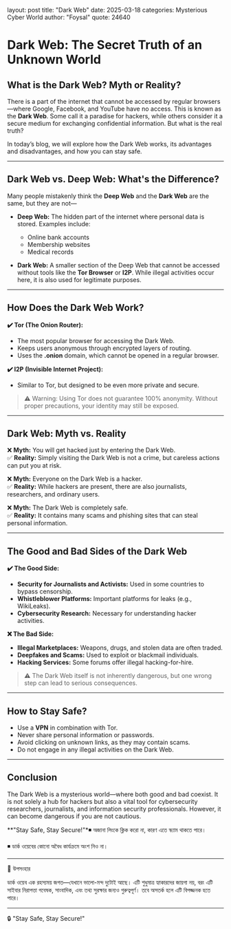 layout: post
title: "Dark Web"
date: 2025-03-18
categories: Mysterious Cyber World
author: "Foysal"
quote: 24640

# Dark Web: The Secret Truth of an Unknown World  

## What is the Dark Web? Myth or Reality?  
There is a part of the internet that cannot be accessed by regular browsers—where Google, Facebook, and YouTube have no access. This is known as the **Dark Web**. Some call it a paradise for hackers, while others consider it a secure medium for exchanging confidential information. But what is the real truth?  

In today’s blog, we will explore how the Dark Web works, its advantages and disadvantages, and how you can stay safe.  

---

## Dark Web vs. Deep Web: What's the Difference?  
Many people mistakenly think the **Deep Web** and the **Dark Web** are the same, but they are not—  

- **Deep Web:** The hidden part of the internet where personal data is stored. Examples include:  
  - Online bank accounts  
  - Membership websites  
  - Medical records  

- **Dark Web:** A smaller section of the Deep Web that cannot be accessed without tools like the **Tor Browser** or **I2P**. While illegal activities occur here, it is also used for legitimate purposes.  

---

## How Does the Dark Web Work?  

**✔️ Tor (The Onion Router):**  
- The most popular browser for accessing the Dark Web.  
- Keeps users anonymous through encrypted layers of routing.  
- Uses the **.onion** domain, which cannot be opened in a regular browser.  

**✔️ I2P (Invisible Internet Project):**  
- Similar to Tor, but designed to be even more private and secure.  

> ⚠️ Warning: Using Tor does not guarantee 100% anonymity. Without proper precautions, your identity may still be exposed.  

---

## Dark Web: Myth vs. Reality  

❌ **Myth:** You will get hacked just by entering the Dark Web.  
✅ **Reality:** Simply visiting the Dark Web is not a crime, but careless actions can put you at risk.  

❌ **Myth:** Everyone on the Dark Web is a hacker.  
✅ **Reality:** While hackers are present, there are also journalists, researchers, and ordinary users.  

❌ **Myth:** The Dark Web is completely safe.  
✅ **Reality:** It contains many scams and phishing sites that can steal personal information.  

---

## The Good and Bad Sides of the Dark Web  

**✔️ The Good Side:**  
- **Security for Journalists and Activists:** Used in some countries to bypass censorship.  
- **Whistleblower Platforms:** Important platforms for leaks (e.g., WikiLeaks).  
- **Cybersecurity Research:** Necessary for understanding hacker activities.  

**❌ The Bad Side:**  
- **Illegal Marketplaces:** Weapons, drugs, and stolen data are often traded.  
- **Deepfakes and Scams:** Used to exploit or blackmail individuals.  
- **Hacking Services:** Some forums offer illegal hacking-for-hire.  

> ⚠️ The Dark Web itself is not inherently dangerous, but one wrong step can lead to serious consequences.  

---

## How to Stay Safe?  
- Use a **VPN** in combination with Tor.  
- Never share personal information or passwords.  
- Avoid clicking on unknown links, as they may contain scams.  
- Do not engage in any illegal activities on the Dark Web.  

---

## Conclusion  
The Dark Web is a mysterious world—where both good and bad coexist. It is not solely a hub for hackers but also a vital tool for cybersecurity researchers, journalists, and information security professionals. However, it can become dangerous if you are not cautious.  

**"Stay Safe, Stay Secure!"*◾ অজানা লিংকে ক্লিক করো না, কারণ এতে স্ক্যাম থাকতে পারে।

◾ ডার্ক ওয়েবের কোনো অবৈধ কার্যক্রমে অংশ নিও না।


---

🚀 উপসংহার

ডার্ক ওয়েব এক রহস্যময় জগত—যেখানে ভালো-মন্দ দুটোই আছে। এটি শুধুমাত্র হ্যাকারদের জায়গা নয়, বরং এটি সাইবার নিরাপত্তা গবেষক, সাংবাদিক, এবং তথ্য সুরক্ষার জন্যও গুরুত্বপূর্ণ। তবে অসতর্ক হলে এটি বিপজ্জনক হতে পারে।


---


🔒 "Stay Safe, Stay Secure!"
